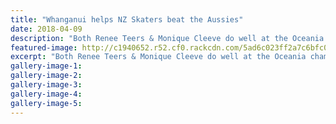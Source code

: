 ```yaml
---
title: "Whanganui helps NZ Skaters beat the Aussies"
date: 2018-04-09
description: "Both Renee Teers & Monique Cleeve do well at the Oceania champs in Timaru..."
featured-image: http://c1940652.r52.cf0.rackcdn.com/5ad6c023ff2a7c6bfc001624/skaters-teers-cleeve9-april.jpg
excerpt: "Both Renee Teers & Monique Cleeve do well at the Oceania champs in Timaru."
gallery-image-1: 
gallery-image-2: 
gallery-image-3: 
gallery-image-4: 
gallery-image-5: 
---
```

